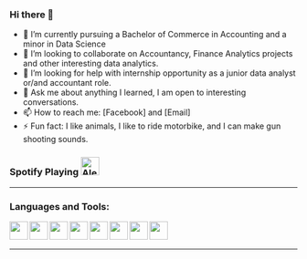 ### Hi there 👋

- 🌱 I’m currently pursuing a Bachelor of Commerce in Accounting and a minor in Data Science
- 👯 I’m looking to collaborate on Accountancy, Finance Analytics projects and other interesting data analytics.
- 🤔 I’m looking for help with internship opportunity as a junior data analyst or/and accountant role.
- 💬 Ask me about anything I learned, I am open to interesting conversations.
- 📫 How to reach me: [Facebook] and [Email]
- ⚡ Fun fact: I like animals, I like to ride motorbike, and I can make gun shooting sounds.


### Spotify Playing [<img src="https://cdn.jsdelivr.net/npm/simple-icons@v3/icons/spotify.svg" alt="Alex Spotify Playing" width="32" />](https://open.spotify.com/user/qriqfrtyp4w9z0x44sh2uzf6c)

---

### Languages and Tools:

<img align='left' height="32" width="32" src="https://cdn.jsdelivr.net/npm/simple-icons@v3/icons/r.svg" />
<img align='left' height="32" width="32" src="https://cdn.jsdelivr.net/npm/simple-icons@v3/icons/python.svg" />
<img align='left' height="32" width="32" src="https://cdn.jsdelivr.net/npm/simple-icons@v3/icons/excel.svg" />
<img align='left' height="32" width="32" src="https://cdn.jsdelivr.net/npm/simple-icons@v3/icons/javascript.svg" />
<img align='left' height="32" width="32" src="https://cdn.jsdelivr.net/npm/simple-icons@v3/icons/html5.svg" />
<img align='left' height="32" width="32" src="https://cdn.jsdelivr.net/npm/simple-icons@v3/icons/css3.svg" />
<img align='left' height="32" width="32" src="https://cdn.jsdelivr.net/npm/simple-icons@v3/icons/mysql.svg" />
<img align='left' height="32" width="32" src="https://cdn.jsdelivr.net/npm/simple-icons@v3/icons/atom.svg" />


<br>
<br>

---

